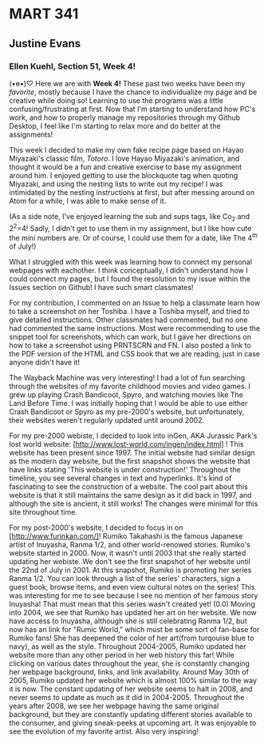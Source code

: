 # MART 341

## Justine Evans

### Ellen Kuehl, Section 51, Week 4!

(•ө•)♡
Here we are with **Week 4!**
These past two weeks have been my *favorite*, mostly because I have the chance to individualize my page and be creative while doing so! Learning to use the programs was a little confusing/frustrating at first. Now that I'm starting to understand how PC's work, and how to properly manage my repositories through my Github Desktop, I feel like I'm starting to relax more and do better at the assignments!

This week I decided to make my own fake recipe page based on Hayao Miyazaki's classic film, <cite>Totoro</cite>. I love Hayao Miyazaki's animation, and thought it would be a fun and creative exercise to base my assignment around him. I enjoyed getting to use the blockquote tag when quoting Miyazaki, and using the nesting lists to write out my recipe! I was intimidated by the nesting instructions at first, but after messing around on Atom for a while, I was able to make sense of it.

(As a side note, I've enjoyed learning the sub and sups tags, like Co<sub>2</sub> and 2<sup>2</sup>=4! Sadly, I didn't get to use them in my assignment, but I like how cute the mini numbers are. Or of course, I could use them for a date, like The 4<sup>th</sup> of July!)

What I struggled with this week was learning how to connect my personal webpages with eachother. I think conceptually, I didn't understand how I could connect my pages, but I found the resolution to my issue within the Issues section on Github! I have such smart classmates!

For my contribution, I commented on an Issue to help a classmate learn how to take a screenshot on her Toshiba. I have a Toshiba myself, and tried to give detailed instructions. Other classmates had commented, but no one had commented the same instructions. Most were recommending to use the snippet tool for screenshots, which can work, but I gave her directions on how to take a screenshot using PRNTSCRN and FN. I also posted a link to the PDF version of the HTML and CSS book that we are reading, just in case anyone didn't have it!

The Wayback Machine was very interesting! I had a lot of fun searching through the websites of my favorite childhood movies and video games. I grew up playing Crash Bandicoot, Spyro, and watching movies like The Land Before Time. I was initially hoping that I would be able to use either Crash Bandicoot or Spyro as my pre-2000's website, but unfortunately, their websites weren't regularly updated until around 2002.

For my pre-2000 webiste, I decided to look into inGen, AKA Jurassic Park's lost world website: [http://www.lost-world.com/ingen/index.html] !
This website has been present since 1997. The initial website had similar design as the modern day website, but the first snapshot shows the website that have links stating 'This website is under construction!' Throughout the timeline, you see several changes in text and hyperlinks. It's kind of fascinating to see the construction of a website.
The cool part about this website is that it still maintains the same design as it did back in 1997, and although the site is ancient, it still works! The changes were minimal for this site throughout time.

For my post-2000's website, I decided to focus in on [http://www.furinkan.com/]! Rumiko Takahashi is the famous Japanese artist of Inuyasha, Ranma 1/2, and other world-renowed stories. Rumiko's website started in 2000. Now, it wasn't until 2003 that she really started updating her webiste. We don't see the first snapshot of her website until the 22nd of July in 2001. At this snapshot, Rumiko is promoting her series Ranma 1/2. You can look through a list of the series' characters, sign a guest book, browse items, and even view cultural notes on the series! This was interesting for me to see because I see no mention of her famous story Inuyasha! That must mean that this series wasn't created yet! (0.0)
Moving into 2004, we see that Rumiko has updated her art on her website. We now have access to Inuyasha, although she is still celebrating Ranma 1/2, but now has an link for "Rumic World," which must be some sort of fan-base for Rumiko fans! She has deepened the color of her art(from turqouise blue to navy), as well as the style.
Throughout 2004-2005, Rumiko updated her website more than any other period in her web history this far! While clicking on various dates throughout the year, she is constantly changing her webpage background, links, and link availability.
Around May 30th of 2005, Rumiko updated her website which is almost 100% similar to the way it is now. The constant updating of her website seems to halt in 2008, and never seems to update as much as it did in 2004-2005. Throughout the years after 2008, we see her webpage having the same original background, but they are constantly updating different stories available to the consumer, and giving sneak-peeks at upcoming art.
It was enjoyable to see the evolution of my favorite artist. Also very inspiring!  
